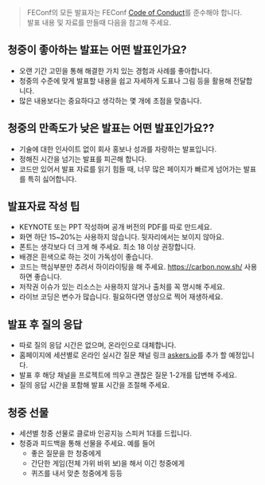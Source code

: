 > FEConf의 모든 발표자는 FEConf [Code of Conduct](https://github.com/fedgkr/feconf-notice/blob/master/CODE_OF_CONDUCT.md)를 준수해야 합니다.<br>
> 발표 내용 및 자료를 만들때 다음을 참고해 주세요.

## 청중이 좋아하는 발표는 어떤 발표인가요?

* 오랜 기간 고민을 통해 해결한 가치 있는 경험과 사례를 좋아합니다.
* 청중의 수준에 맞게 발표할 내용을 쉽고 자세하게 도표나 그림 등을 활용해 전달합니다.
* 많은 내용보다는 중요하다고 생각하는 몇 개에 초점을 맞춥니다.

## 청중의 만족도가 낮은 발표는 어떤 발표인가요??

* 기술에 대한 인사이트 없이 회사 홍보나 성과를 자랑하는 발표입니다.
* 정해진 시간을 넘기는 발표를 피곤해 합니다.
* 코드만 있어서 발표 자료를 읽기 힘들 때, 너무 많은 페이지가 빠르게 넘어가는 발표를 특히 싫어합니다.

## 발표자료 작성 팁

* KEYNOTE 또는 PPT 작성하며 공개 버전의 PDF를 따로 만드세요.
* 화면 하단 15~20%는 사용하지 않습니다. 뒷자리에서는 보이지 않아요.
* 폰트는 생각보다 더 크게 해 주세요. 최소 18 이상 권장합니다.
* 배경은 흰색으로 하는 것이 가독성이 좋습니다.
* 코드는 핵심부분만 추려서 하이라이팅을 해 주세요. https://carbon.now.sh/ 사용하면 좋습니다.
* 저작권 이슈가 있는 리소스는 사용하지 않거나 출처를 꼭 명시해 주세요.
* 라이브 코딩은 변수가 많습니다. 필요하다면 영상으로 찍어 재생하세요.

## 발표 후 질의 응답

* 따로 질의 응답 시간은 없으며, 온라인으로 대체합니다.
* 홈페이지에 세션별로 온라인 실시간 질문 채널 링크 [askers.io](https://askers.io)를 추가 할 예정입니다.
* 발표 후 해당 채널을 프로젝트에 띄우고 괜찮은 질문 1-2개를 답변해 주세요.
* 질의 응답 시간을 포함해 발표 시간을 조절해 주세요.

## 청중 선물

* 세션별 청중 선물로 클로바 인공지능 스피커 1대를 드립니다.
* 청중과 피드백을 통해 선물을 주세요. 예를 들어
  - 좋은 질문을 한 청중에게
  - 간단한 게임(전체 가위 바위 보)을 해서 이긴 청중에게
  - 퀴즈를 내서 맞춘 청중에게 등등

